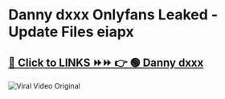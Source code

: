 
 # Danny dxxx Onlyfans Leaked - Update Files eiapx

## <h2><a href="https://clipsfans.com/Danny_dxxx&ref=git">🔗 Click to LINKS ⏩⏩ 👉 🟢 Danny dxxx </a></h2>

<a href="https://clipsfans.com/Danny_dxxx&ref=git" rel="nofollow" data-target="animated-image.originalLink"><img src="https://i.ibb.co.com/xMMVF88/686577567.gif" alt="Viral Video Original" style="max-width: 100%; display: inline-block;" data-target="animated-image.originalImage"></a>


